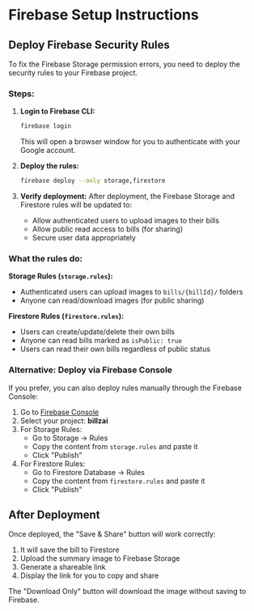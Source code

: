 # Firebase Setup Instructions

## Deploy Firebase Security Rules

To fix the Firebase Storage permission errors, you need to deploy the security rules to your Firebase project.

### Steps:

1. **Login to Firebase CLI:**
   ```bash
   firebase login
   ```
   This will open a browser window for you to authenticate with your Google account.

2. **Deploy the rules:**
   ```bash
   firebase deploy --only storage,firestore
   ```

3. **Verify deployment:**
   After deployment, the Firebase Storage and Firestore rules will be updated to:
   - Allow authenticated users to upload images to their bills
   - Allow public read access to bills (for sharing)
   - Secure user data appropriately

### What the rules do:

**Storage Rules (`storage.rules`):**
- Authenticated users can upload images to `bills/{billId}/` folders
- Anyone can read/download images (for public sharing)

**Firestore Rules (`firestore.rules`):**
- Users can create/update/delete their own bills
- Anyone can read bills marked as `isPublic: true`
- Users can read their own bills regardless of public status

### Alternative: Deploy via Firebase Console

If you prefer, you can also deploy rules manually through the Firebase Console:

1. Go to [Firebase Console](https://console.firebase.google.com)
2. Select your project: **billzai**
3. For Storage Rules:
   - Go to Storage → Rules
   - Copy the content from `storage.rules` and paste it
   - Click "Publish"
4. For Firestore Rules:
   - Go to Firestore Database → Rules
   - Copy the content from `firestore.rules` and paste it
   - Click "Publish"

## After Deployment

Once deployed, the "Save & Share" button will work correctly:
1. It will save the bill to Firestore
2. Upload the summary image to Firebase Storage
3. Generate a shareable link
4. Display the link for you to copy and share

The "Download Only" button will download the image without saving to Firebase.
